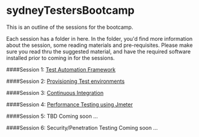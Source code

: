 sydneyTestersBootcamp
=====================

This is an outline of the sessions for the bootcamp. 

Each session has a folder in here. In the folder, you'd find more information about the session, some reading materials and pre-requisites. Please make sure you read thru the suggested material, and have the required software installed prior to coming in for the sessions.

####Session 1: [Test Automation Framework](01_TestingFramework/)

####Session 2: [Provisioning Test environments](02_ProvisioningTestEnvironment/)

####Session 3: [Continuous Integration](03_ContinuousIntegration/)

####Session 4: [Performance Testing using Jmeter](04_PerformanceTesting/)

####Session 5: TBD
Coming soon ...

####Session 6: Security/Penetration Testing
Coming soon ...